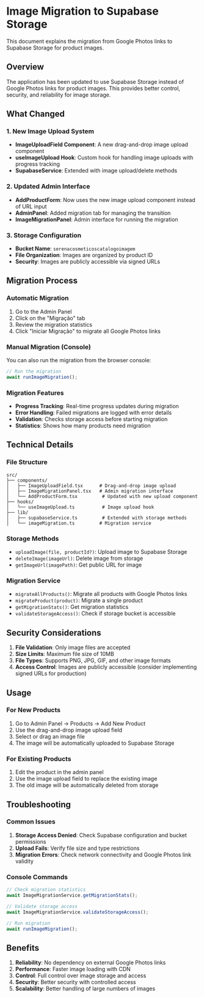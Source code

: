 # Image Migration to Supabase Storage

This document explains the migration from Google Photos links to Supabase Storage for product images.

## Overview

The application has been updated to use Supabase Storage instead of Google Photos links for product images. This provides better control, security, and reliability for image storage.

## What Changed

### 1. New Image Upload System
- **ImageUploadField Component**: A new drag-and-drop image upload component
- **useImageUpload Hook**: Custom hook for handling image uploads with progress tracking
- **SupabaseService**: Extended with image upload/delete methods

### 2. Updated Admin Interface
- **AddProductForm**: Now uses the new image upload component instead of URL input
- **AdminPanel**: Added migration tab for managing the transition
- **ImageMigrationPanel**: Admin interface for running the migration

### 3. Storage Configuration
- **Bucket Name**: `serenacosmeticoscatalogoimagem`
- **File Organization**: Images are organized by product ID
- **Security**: Images are publicly accessible via signed URLs

## Migration Process

### Automatic Migration
1. Go to the Admin Panel
2. Click on the "Migração" tab
3. Review the migration statistics
4. Click "Iniciar Migração" to migrate all Google Photos links

### Manual Migration (Console)
You can also run the migration from the browser console:

```javascript
// Run the migration
await runImageMigration();
```

### Migration Features
- **Progress Tracking**: Real-time progress updates during migration
- **Error Handling**: Failed migrations are logged with error details
- **Validation**: Checks storage access before starting migration
- **Statistics**: Shows how many products need migration

## Technical Details

### File Structure
```
src/
├── components/
│   ├── ImageUploadField.tsx      # Drag-and-drop image upload
│   ├── ImageMigrationPanel.tsx   # Admin migration interface
│   └── AddProductForm.tsx         # Updated with new upload component
├── hooks/
│   └── useImageUpload.ts          # Image upload hook
├── lib/
│   ├── supabaseService.ts         # Extended with storage methods
│   └── imageMigration.ts         # Migration service
```

### Storage Methods
- `uploadImage(file, productId?)`: Upload image to Supabase Storage
- `deleteImage(imageUrl)`: Delete image from storage
- `getImageUrl(imagePath)`: Get public URL for image

### Migration Service
- `migrateAllProducts()`: Migrate all products with Google Photos links
- `migrateProduct(product)`: Migrate a single product
- `getMigrationStats()`: Get migration statistics
- `validateStorageAccess()`: Check if storage bucket is accessible

## Security Considerations

1. **File Validation**: Only image files are accepted
2. **Size Limits**: Maximum file size of 10MB
3. **File Types**: Supports PNG, JPG, GIF, and other image formats
4. **Access Control**: Images are publicly accessible (consider implementing signed URLs for production)

## Usage

### For New Products
1. Go to Admin Panel → Products → Add New Product
2. Use the drag-and-drop image upload field
3. Select or drag an image file
4. The image will be automatically uploaded to Supabase Storage

### For Existing Products
1. Edit the product in the admin panel
2. Use the image upload field to replace the existing image
3. The old image will be automatically deleted from storage

## Troubleshooting

### Common Issues
1. **Storage Access Denied**: Check Supabase configuration and bucket permissions
2. **Upload Fails**: Verify file size and type restrictions
3. **Migration Errors**: Check network connectivity and Google Photos link validity

### Console Commands
```javascript
// Check migration statistics
await ImageMigrationService.getMigrationStats();

// Validate storage access
await ImageMigrationService.validateStorageAccess();

// Run migration
await runImageMigration();
```

## Benefits

1. **Reliability**: No dependency on external Google Photos links
2. **Performance**: Faster image loading with CDN
3. **Control**: Full control over image storage and access
4. **Security**: Better security with controlled access
5. **Scalability**: Better handling of large numbers of images
